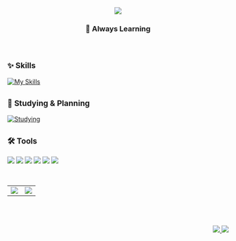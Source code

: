 <div align="center">

<img src="https://capsule-render.vercel.app/api?type=waving&color=E0F7FA&height=150&section=header&text=Hi,%20I'm%20SOHEE&fontSize=32&fontColor=000000&fontAlignY=40" />
</div>

<div align="left">

<div align="center">

### 🌱 Always Learning

</div>
<br />

<sub>✨ <strong>Skills</strong></sub>
-------------
[![My Skills](https://skillicons.dev/icons?i=js,html,css,react,nodejs,java,python&theme=light)](https://skillicons.dev)
<br />

<sub>🧩 <strong>Studying & Planning</strong></sub>
-------------
[![Studying](https://skillicons.dev/icons?i=ts,tailwind&theme=light)](https://skillicons.dev)
<br />

<sub>🛠️ <strong>Tools</strong></sub>
-------------
<p>
  <img src="https://img.shields.io/badge/vscode-007ACC?style=for-the-badge&logo=vscode&logoColor=white"/>
  <img src="https://img.shields.io/badge/eclipse-2C2255?style=for-the-badge&logo=eclipse&logoColor=white"/>
  <img src="https://img.shields.io/badge/github-181717?style=for-the-badge&logo=github&logoColor=white"/>
  <img src="https://img.shields.io/badge/figma-F24E1E?style=for-the-badge&logo=figma&logoColor=white"/>
  <img src="https://img.shields.io/badge/notion-000000?style=for-the-badge&logo=notion&logoColor=white"/>
  <img src="https://img.shields.io/badge/git-F05032?style=for-the-badge&logo=git&logoColor=white"/>
</p>
<br />
</div>

<div align="center">

<table>
  <tr>
    <td>
      <img src="https://github-readme-stats.vercel.app/api?username=do2y&show_icons=true&bg_color=ffffff&title_color=003366&text_color=003366&icon_color=003366&hide_border=true&width=300" />
    </td>
    <td>
      <img src="https://github-readme-stats.vercel.app/api/top-langs/?username=do2y&layout=compact&bg_color=ffffff&title_color=000000&text_color=000000&hide_border=true&card_width=260" />
    </td>
  </tr>
</table>
<br /><br /><br />

<div align="right">
  <a href="mailto:leesohi252@gmail.com">
    <img src="https://img.shields.io/badge/email-leesohi252@gmail.com-7D4C92?style=flat-square&logo=gmail&logoColor=white" />
  </a>
  <a href="https://velog.io/@do2y">
    <img src="https://img.shields.io/badge/Velog-Blog-20C997?style=flat-square&logo=velog&logoColor=white" />
  </a>
</div>

</div>
